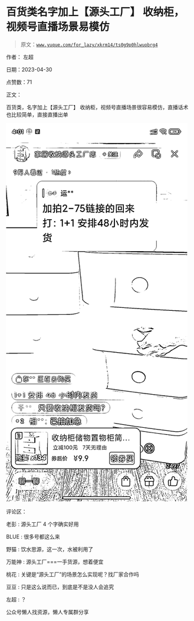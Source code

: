 # 百货类名字加上【源头工厂】 收纳柜，视频号直播场景易模仿

> 原文：[`www.yuque.com/for_lazy/xkrm14/ts0g9p0hlwuobrg4`](https://www.yuque.com/for_lazy/xkrm14/ts0g9p0hlwuobrg4)



作者： 左超



日期：2023-04-30



点赞数：71



正文：



百货类，名字加上【源头工厂】 收纳柜，视频号直播场景很容易模仿，直播话术也比较简单，直接直播出单



![](img/0e95853b4d2c109e938bee39d4207fb8.png)



评论区：



老彭 : 源头工厂 4 个字确实好用



BLUE : 很多号都这么来



野猫 : 饮水思源，这一次，水被利用了



万能神 : 源头工厂===一手货源，想着便宜



桃花 : 关键是“源头工厂”的场景怎么实现呢？找厂家合作吗



豆豆 : 只是这么说而已，到底是不是没人会追究



左超 : ？



公众号懒人找资源，懒人专属群分享

